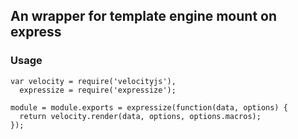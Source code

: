 ## An wrapper for template engine mount on express

### Usage

    var velocity = require('velocityjs'),
      expressize = require('expressize');

    module = module.exports = expressize(function(data, options) {
      return velocity.render(data, options, options.macros);
    });
